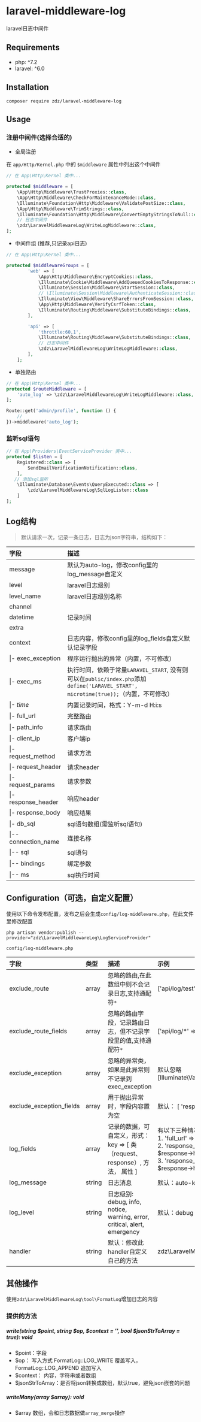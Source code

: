 # laravel-middleware-log

laravel日志中间件

## Requirements
- php: ^7.2
- laravel: ^6.0

## Installation
```shell script
composer require zdz/laravel-middleware-log
```

## Usage
### 注册中间件(选择合适的)
* 全局注册

在 `app/Http/Kernel.php` 中的 `$middleware` 属性中列出这个中间件

```php
// 在 App\Http\Kernel 类中...

protected $middleware = [
    \App\Http\Middleware\TrustProxies::class,
    \App\Http\Middleware\CheckForMaintenanceMode::class,
    \Illuminate\Foundation\Http\Middleware\ValidatePostSize::class,
    \App\Http\Middleware\TrimStrings::class,
    \Illuminate\Foundation\Http\Middleware\ConvertEmptyStringsToNull::class,
    // 日志中间件
    \zdz\LaravelMiddlewareLog\WriteLogMiddleware::class,
];
```

* 中间件组 (推荐,只记录api日志)
```php
// 在 App\Http\Kernel 类中...

protected $middlewareGroups = [
        'web' => [
            \App\Http\Middleware\EncryptCookies::class,
            \Illuminate\Cookie\Middleware\AddQueuedCookiesToResponse::class,
            \Illuminate\Session\Middleware\StartSession::class,
            // \Illuminate\Session\Middleware\AuthenticateSession::class,
            \Illuminate\View\Middleware\ShareErrorsFromSession::class,
            \App\Http\Middleware\VerifyCsrfToken::class,
            \Illuminate\Routing\Middleware\SubstituteBindings::class,
        ],

        'api' => [
            'throttle:60,1',
            \Illuminate\Routing\Middleware\SubstituteBindings::class,
            // 日志中间件
            \zdz\LaravelMiddlewareLog\WriteLogMiddleware::class,
        ],
    ];
```

* 单独路由
```php
// 在 App\Http\Kernel 类中...
protected $routeMiddleware = [
    'auto_log' => \zdz\LaravelMiddlewareLog\WriteLogMiddleware::class,
];
```

```php
Route::get('admin/profile', function () {
    //
})->middleware('auto_log');
```

### 监听sql语句
```php
// 在 App\Providers\EventServiceProvider 类中...
protected $listen = [
    Registered::class => [
        SendEmailVerificationNotification::class,
    ],
   // 添加sql监听 
    \Illuminate\Database\Events\QueryExecuted::class => [
        \zdz\LaravelMiddlewareLog\SqlLogListen::class
    ]
];
```

## Log结构
> 默认请求一次，记录一条日志，日志为json字符串，结构如下：

|      字段     |     描述      |
| :---------- | :---------- |
| message | 默认为auto-log，修改config里的log_message自定义 |
| level | laravel日志级别 |
| level_name | laravel日志级别名称 |
| channel | |
| datetime | 记录时间 |
| extra | |
| context | 日志内容，修改config里的log_fields自定义默认记录字段 |
| &#124;- exec_exception | 程序运行抛出的异常（内置，不可修改） |
| &#124;- exec_ms | 执行时间，依赖于常量`LARAVEL_START`, 没有则可以在`public/index.php`添加 `define('LARAVEL_START', microtime(true));`（内置，不可修改）|
| &#124;- _time_ | 内置记录时间，格式：Y-m-d H:i:s |
| &#124;- full_url | 完整路由 |
| &#124;- path_info | 请求路由 |
| &#124;- client_ip | 客户端ip |
| &#124;- request_method | 请求方法 |
| &#124;- request_header | 请求header |
| &#124;- request_params | 请求参数 |
| &#124;- response_header | 响应header |
| &#124;- response_body | 响应结果 |
| &#124;- db_sql | sql语句数组(需监听sql语句) |
| &#124;-- connection_name  | 连接名称 |
| &#124;-- sql  | sql语句 |
| &#124;-- bindings | 绑定参数 |
| &#124;-- ms | sql执行时间 |

## Configuration（可选，自定义配置）

使用以下命令发布配置，发布之后会生成`config/log-middleware.php`，在此文件里修改配置
```shell script
php artisan vendor:publish --provider="zdz\LaravelMiddlewareLog\LogServiceProvider"
```
`config/log-middleware.php`

|      字段     |  类型  |     描述      | 示例 |
| :----------- | :---- | :---------- | :----------  |
| exclude_route | array |  忽略的路由,在此数组中则不会记录日志,支持通配符`*` | ['api/log/test', 'web/*'] |
| exclude_route_fields | array | 忽略的路由字段，记录路由日志，但不记录字段里的值,支持通配符`*` | ['api/log/*' => [ 'response_body' ] ] |
| exclude_exception | array | 忽略的异常类，如果是此异常则不记录到exec_exception |  默认忽略 [Illuminate\Validation\ValidationException::class,] |
| exclude_exception_fields | array | 用于抛出异常时，字段内容置为空 | 默认： [ 'response_body' ] |
| log_fields | array | 记录的数据，可自定义，形式： <br>key => [ 类（request、response）, 方法， 属性 ] |  有以下三种情况：<br> 1. 'full_url'  => [ 'request', 'fullUrl' ] = $request->fullUrl() <br>2. 'response_header' => [ 'response', 'all', 'headers' ] = $response->headers->all() <br>3. 'response_header' => [ 'response', '', 'headers' ] = $response->headers | 
| log_message | string | 日志消息 | 默认：auto-log |
| log_level | string | 日志级别: debug, info, notice, warning, error, critical, alert, emergency | 默认：debug |
| handler | string | 默认：修改此handler自定义自己的方法 | zdz\LaravelMiddlewareLog\handle\SingleHandler::class |

## 其他操作

使用`zdz\LaravelMiddlewareLog\tool\FormatLog`增加日志的内容
### 提供的方法
##### write(string $point, string $op, $context = '', bool $jsonStrToArray = true): void

- $point：字段
- $op： 写入方式 FormatLog::LOG_WRITE 覆盖写入， FormatLog::LOG_APPEND 追加写入
- $context： 内容，字符串或者数组
- $jsonStrToArray：是否将json转换成数组，默认true，避免json嵌套的问题

##### writeMany(array $array): void

- $array 数组，会和日志数据做`array_merge`操作
 









